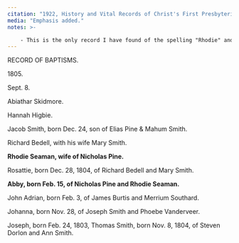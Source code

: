 ```yaml
---
citation: "1922, History and Vital Records of Christ's First Presbyterian Church of Hempstead, Long Island, New York, Contributed by John Dean Fish, [The New York Genealogical and Biographical Record](https://books.google.com/books?id=sdgUAAAAYAAJ&dq=%22History+and+Vital+Records+of+Christ%27s+First+Presbyterian+Church+of+Hempstead,+Long+Island,+New+York,%22&source=gbs_navlinks_s), Volume 53, p388, Google Books." 
media: "Emphasis added."
notes: >-

    - This is the only record I have found of the spelling "Rhodie" and so, this could be a mis-transcription.
---
```

RECORD OF BAPTISMS. 

1805\. 

Sept. 8. 

Abiathar Skidmore.  

Hannah Higbie. 

Jacob Smith, born Dec. 24, son of Elias Pine & Mahum Smith. 

Richard Bedell, with his wife Mary Smith. 

**Rhodie Seaman, wife of Nicholas Pine.** 

Rosattie, born Dec. 28, 1804, of Richard Bedell and Mary Smith. 

**Abby, born Feb. 15, of Nicholas Pine and Rhodie Seaman.** 

John Adrian, born Feb. 3, of James Burtis and Merrium Southard. 

Johanna, born Nov. 28, of Joseph Smith and Phoebe Vanderveer. 

Joseph, born Feb. 24, 1803, Thomas Smith, born Nov. 8, 1804, of Steven Dorlon and Ann Smith.


